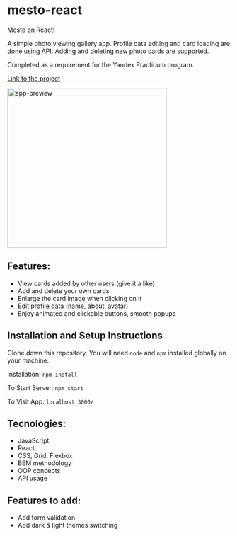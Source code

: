 # mesto-react

Mesto on React! 

A simple photo viewing gallery app. Profile data editing and card loading are done using API. Adding and deleting new photo cards are supported.

Completed as a requirement for the Yandex Practicum program. 

[Link to the project](https://clericlvl2.github.io/mesto-react/)

<img src="https://sun9-85.userapi.com/impg/S6pN7CP-1jncMMS_dEh8056AjIewS7nQoMltkg/s2u85OxQ_D4.jpg?size=604x486&quality=96&sign=984dfa35e8e821d3cd16d13fb8d7f423&type=album" alt="app-preview" width="360"/>

## Features:

- View cards added by other users (give it a like)
- Add and delete your own cards
- Enlarge the card image when clicking on it
- Edit profile data (name, about, avatar)
- Enjoy animated and clickable buttons, smooth popups


## Installation and Setup Instructions

Clone down this repository. You will need `node` and `npm` installed globally on your machine.

Installation: `npm install`

To Start Server: `npm start`

To Visit App: `localhost:3000/`

## Tecnologies:

- JavaScript
- React
- CSS, Grid, Flexbox
- BEM methodology 
- OOP concepts
- API usage

## Features to add:
- Add form validation
- Add dark & light themes switching
